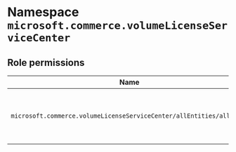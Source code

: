 # Namespace `microsoft.commerce.volumeLicenseServiceCenter`
## Role permissions
|Name|Description|Privileged|
|-|-|-|
|`microsoft.commerce.volumeLicenseServiceCenter/allEntities/allTasks`|Manage all aspects of Volume Licensing Service Center|False|
